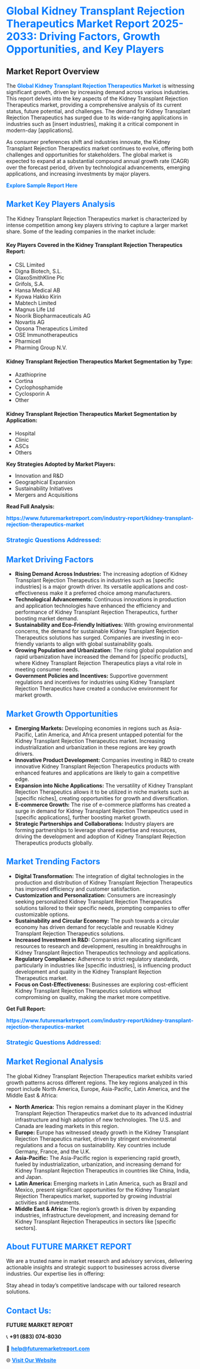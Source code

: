 <h1 style="color: #007BFF;">Global Kidney Transplant Rejection Therapeutics Market Report 2025-2033: Driving Factors, Growth Opportunities, and Key Players</h1>

<section id="overview">
<h2>Market Report Overview</h2>
<p>The <a href="https://www.futuremarketreport.com/industry-report/kidney-transplant-rejection-therapeutics-market" style="color: #007BFF; text-decoration: none;"><strong>Global Kidney Transplant Rejection Therapeutics Market</strong></a> is witnessing significant growth, driven by increasing demand across various industries. This report delves into the key aspects of the Kidney Transplant Rejection Therapeutics market, providing a comprehensive analysis of its current status, future potential, and challenges. The demand for Kidney Transplant Rejection Therapeutics has surged due to its wide-ranging applications in industries such as [insert industries], making it a critical component in modern-day [applications].</p>
<p>As consumer preferences shift and industries innovate, the Kidney Transplant Rejection Therapeutics market continues to evolve, offering both challenges and opportunities for stakeholders. The global market is expected to expand at a substantial compound annual growth rate (CAGR) over the forecast period, driven by technological advancements, emerging applications, and increasing investments by major players.</p>
</section>

<section id="overview">
<p><a href="https://www.futuremarketreport.com/request-sample/reportId=54706" style="color: #007BFF; text-decoration: none;"><strong>Explore Sample Report Here</strong></a></p>
</section>

<section id="key-players">
<h2 style="color: #007BFF;">Market Key Players Analysis</h2>
<p>The Kidney Transplant Rejection Therapeutics market is characterized by intense competition among key players striving to capture a larger market share. Some of the leading companies in the market include:</p>
<h4>Key Players Covered in the Kidney Transplant Rejection Therapeutics Report:</h4>
<ul><li>CSL Limited</li><li>Digna Biotech, S.L.</li><li>GlaxoSmithKline Plc</li><li>Grifols, S.A.</li><li>Hansa Medical AB</li><li>Kyowa Hakko Kirin</li><li>Mabtech Limited</li><li>Magnus Life Ltd</li><li>Noorik Biopharmaceuticals AG</li><li>Novartis AG</li><li>Opsona Therapeutics Limited</li><li>OSE Immunotherapeutics</li><li>Pharmicell</li><li>Pharming Group N.V.</li></ul>
<h4>Kidney Transplant Rejection Therapeutics Market Segmentation by Type:</h4>
<ul><li>Azathioprine</li><li>Cortina</li><li>Cyclophosphamide</li><li>Cyclosporin A</li><li>Other</li></ul>

<h4>Kidney Transplant Rejection Therapeutics Market Segmentation by Application:</h4>
<ul><li>Hospital</li><li>Clinic</li><li>ASCs</li><li>Others</li></ul>
<p><strong>Key Strategies Adopted by Market Players:</strong></p>
<ul>
<li>Innovation and R&D</li>
<li>Geographical Expansion</li>
<li>Sustainability Initiatives</li>
<li>Mergers and Acquisitions</li>
</ul>
</section>

<section>
<p><strong>Read Full Analysis: </strong></p><a href="https://www.futuremarketreport.com/industry-report/kidney-transplant-rejection-therapeutics-market" style="color: #007BFF; text-decoration: none;"><strong>https://www.futuremarketreport.com/industry-report/kidney-transplant-rejection-therapeutics-market</strong></a>
<h3 style="color: #007BFF;">Strategic Questions Addressed:</h3>
</section>

<section id="driving-factors">
<h2 style="color: #007BFF;">Market Driving Factors</h2>
<ul>
<li><strong>Rising Demand Across Industries:</strong> The increasing adoption of Kidney Transplant Rejection Therapeutics in industries such as [specific industries] is a major growth driver. Its versatile applications and cost-effectiveness make it a preferred choice among manufacturers.</li>
<li><strong>Technological Advancements:</strong> Continuous innovations in production and application technologies have enhanced the efficiency and performance of Kidney Transplant Rejection Therapeutics, further boosting market demand.</li>
<li><strong>Sustainability and Eco-Friendly Initiatives:</strong> With growing environmental concerns, the demand for sustainable Kidney Transplant Rejection Therapeutics solutions has surged. Companies are investing in eco-friendly variants to align with global sustainability goals.</li>
<li><strong>Growing Population and Urbanization:</strong> The rising global population and rapid urbanization have increased the demand for [specific products], where Kidney Transplant Rejection Therapeutics plays a vital role in meeting consumer needs.</li>
<li><strong>Government Policies and Incentives:</strong> Supportive government regulations and incentives for industries using Kidney Transplant Rejection Therapeutics have created a conducive environment for market growth.</li>
</ul>
</section>

<section id="growth-opportunities">
<h2 style="color: #007BFF;">Market Growth Opportunities</h2>
<ul>
<li><strong>Emerging Markets:</strong> Developing economies in regions such as Asia-Pacific, Latin America, and Africa present untapped potential for the Kidney Transplant Rejection Therapeutics market. Increasing industrialization and urbanization in these regions are key growth drivers.</li>
<li><strong>Innovative Product Development:</strong> Companies investing in R&D to create innovative Kidney Transplant Rejection Therapeutics products with enhanced features and applications are likely to gain a competitive edge.</li>
<li><strong>Expansion into Niche Applications:</strong> The versatility of Kidney Transplant Rejection Therapeutics allows it to be utilized in niche markets such as [specific niches], creating opportunities for growth and diversification.</li>
<li><strong>E-commerce Growth:</strong> The rise of e-commerce platforms has created a surge in demand for Kidney Transplant Rejection Therapeutics used in [specific applications], further boosting market growth.</li>
<li><strong>Strategic Partnerships and Collaborations:</strong> Industry players are forming partnerships to leverage shared expertise and resources, driving the development and adoption of Kidney Transplant Rejection Therapeutics products globally.</li>
</ul>
</section>

<section id="trending-factors">
<h2 style="color: #007BFF;">Market Trending Factors</h2>
<ul>
<li><strong>Digital Transformation:</strong> The integration of digital technologies in the production and distribution of Kidney Transplant Rejection Therapeutics has improved efficiency and customer satisfaction.</li>
<li><strong>Customization and Personalization:</strong> Consumers are increasingly seeking personalized Kidney Transplant Rejection Therapeutics solutions tailored to their specific needs, prompting companies to offer customizable options.</li>
<li><strong>Sustainability and Circular Economy:</strong> The push towards a circular economy has driven demand for recyclable and reusable Kidney Transplant Rejection Therapeutics solutions.</li>
<li><strong>Increased Investment in R&D:</strong> Companies are allocating significant resources to research and development, resulting in breakthroughs in Kidney Transplant Rejection Therapeutics technology and applications.</li>
<li><strong>Regulatory Compliance:</strong> Adherence to strict regulatory standards, particularly in industries like [specific industries], is influencing product development and quality in the Kidney Transplant Rejection Therapeutics market.</li>
<li><strong>Focus on Cost-Effectiveness:</strong> Businesses are exploring cost-efficient Kidney Transplant Rejection Therapeutics solutions without compromising on quality, making the market more competitive.</li>
</ul>
</section>

<section>
<p><strong>Get Full Report: </strong></p><a href="https://www.futuremarketreport.com/industry-report/kidney-transplant-rejection-therapeutics-market" style="color: #007BFF; text-decoration: none;"><strong>https://www.futuremarketreport.com/industry-report/kidney-transplant-rejection-therapeutics-market</strong></a>
<h3 style="color: #007BFF;">Strategic Questions Addressed:</h3>
</section>


<section id="regional-analysis">
<h2 style="color: #007BFF;">Market Regional Analysis</h2>
<p>The global Kidney Transplant Rejection Therapeutics market exhibits varied growth patterns across different regions. The key regions analyzed in this report include North America, Europe, Asia-Pacific, Latin America, and the Middle East & Africa:</p>
<ul>
<li><strong>North America:</strong> This region remains a dominant player in the Kidney Transplant Rejection Therapeutics market due to its advanced industrial infrastructure and high adoption of new technologies. The U.S. and Canada are leading markets in this region.</li>
<li><strong>Europe:</strong> Europe has witnessed steady growth in the Kidney Transplant Rejection Therapeutics market, driven by stringent environmental regulations and a focus on sustainability. Key countries include Germany, France, and the U.K.</li>
<li><strong>Asia-Pacific:</strong> The Asia-Pacific region is experiencing rapid growth, fueled by industrialization, urbanization, and increasing demand for Kidney Transplant Rejection Therapeutics in countries like China, India, and Japan.</li>
<li><strong>Latin America:</strong> Emerging markets in Latin America, such as Brazil and Mexico, present significant opportunities for the Kidney Transplant Rejection Therapeutics market, supported by growing industrial activities and investments.</li>
<li><strong>Middle East & Africa:</strong> The region’s growth is driven by expanding industries, infrastructure development, and increasing demand for Kidney Transplant Rejection Therapeutics in sectors like [specific sectors].</li>
</ul>
</section>

<footer>
<h2 style="color: #007BFF;">About FUTURE MARKET REPORT</h2>
<p>We are a trusted name in market research and advisory services, delivering actionable insights and strategic support to businesses across diverse industries. Our expertise lies in offering:</p>

<p>Stay ahead in today’s competitive landscape with our tailored research solutions.</p>

<h2 style="color: #007BFF;">Contact Us:</h2>
<p><strong>FUTURE MARKET REPORT</strong></p>
<p>📞 <strong>+91 (883) 074-8030</strong></p>
<p>📧 <strong><a href="mailto:help@futuremarketreport.com" style="color: #007BFF;">help@futuremarketreport.com</a></strong></p>
<p>🌐 <strong><a href="https://www.futuremarketreport.com/" style="color: #007BFF;">Visit Our Website</a></strong></p>
</footer>